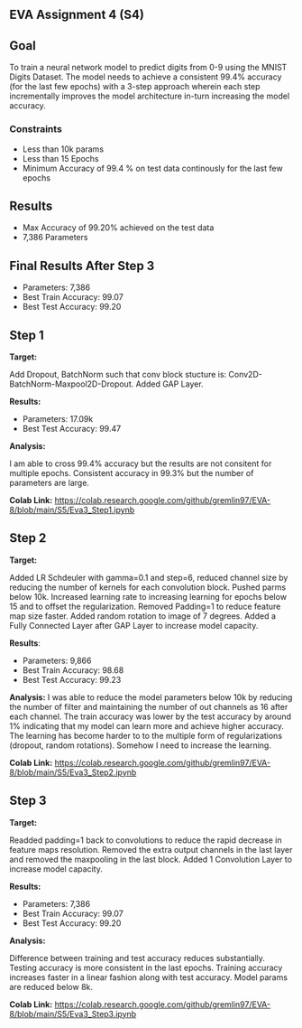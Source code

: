 ## EVA Assignment 4 (S4)

## Goal

To train a neural network model to predict digits from 0-9 using the MNIST Digits Dataset. The model needs to achieve a consistent 99.4% accuracy (for the last few epochs) with a 3-step approach wherein each step incrementally improves the model architecture in-turn increasing the model accuracy.

### Constraints
* Less than 10k params
* Less than 15 Epochs
* Minimum Accuracy of 99.4 % on test data continously for the last few epochs

## Results
* Max Accuracy of 99.20% achieved on the test data
* 7,386 Parameters

## Final Results After Step 3
* Parameters: 7,386
* Best Train Accuracy: 99.07
* Best Test Accuracy: 99.20

## Step 1

**Target:**

Add Dropout, BatchNorm such that conv block stucture is: Conv2D-BatchNorm-Maxpool2D-Dropout. Added GAP Layer.

**Results:**

* Parameters: 17.09k
* Best Test Accuracy: 99.47

**Analysis:**

I am able to cross 99.4% accuracy but the results are not consitent for multiple epochs. Consistent accuracy in 99.3% but the number of parameters are large.

**Colab Link:** https://colab.research.google.com/github/gremlin97/EVA-8/blob/main/S5/Eva3_Step1.ipynb

## Step 2

**Target:**

Added LR Schdeuler with gamma=0.1 and step=6, reduced channel size by reducing the number of kernels for each convolution block. Pushed parms below 10k. Increased learning rate to increasing learning for epochs below 15 and to offset the regularization. Removed Padding=1 to reduce feature map size faster. Added random rotation to image of 7 degrees. Added a Fully Connected Layer after GAP Layer to increase model capacity.

**Results**:

* Parameters: 9,866
* Best Train Accuracy: 98.68
* Best Test Accuracy: 99.23

**Analysis:**
I was able to reduce the model parameters below 10k by reducing the number of filter and maintaining the number of out channels as 16 after each channel. The train accuracy was lower by the test accuracy by around 1% indicating that my model can learn more and achieve higher accuracy. The learning has become harder to to the multiple form of regularizations (dropout, random rotations). Somehow I need to increase the learning.

**Colab Link:** https://colab.research.google.com/github/gremlin97/EVA-8/blob/main/S5/Eva3_Step2.ipynb

## Step 3

**Target:**

Readded padding=1 back to convolutions to reduce the rapid decrease in feature maps resolution. Removed the extra output channels in the last layer and removed the maxpooling in the last block. Added 1 Convolution Layer to increase model capacity.

**Results:**

* Parameters: 7,386
* Best Train Accuracy: 99.07
* Best Test Accuracy: 99.20

**Analysis:**

Difference between training and test accuracy reduces substantially. Testing accuracy is more consistent in the last epochs. Training accuracy increases faster in a linear fashion along with test accuracy. Model params are reduced below 8k.

**Colab Link:** https://colab.research.google.com/github/gremlin97/EVA-8/blob/main/S5/Eva3_Step3.ipynb
